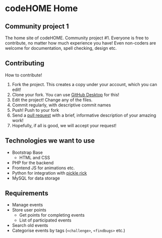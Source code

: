 # codeHOME Home
## Community project 1
The home site of codeHOME. Community project #1.
Everyone is free to contribute, no matter how much experience you have! Even non-coders are welcome for documentation, spell checking, design etc.
## Contributing

How to contribute!
1. Fork the project. This creates a copy under your account, which you can edit!
2. Clone your fork. You can use [GitHub Desktop](https://desktop.github.com/) for this!
3. Edit the project! Change any of the files.
4. Commit regularly, with descriptive commit names
5. Push! Push to your fork
6. Send a [pull request](https://help.github.com/articles/about-pull-requests/) with a brief, informative description of your amazing work!
7. Hopefully, if all is good, we will accept your request! 

## Technologies we want to use
 - Bootstrap Base
    - HTML and CSS
 - PHP for the backend
 - Frontend JS for animations etc.
 - Python for integration with [pickle rick](https://github.com/codeHOME-Community/pickle-rickbot)
 - MySQL for data storage

## Requirements
- Manage events
- Store user points
    - Get points for completing events
    - List of participated events
- Search old events
- Categorise events by tags (`<challenge>`, `<findbugs>` etc.)